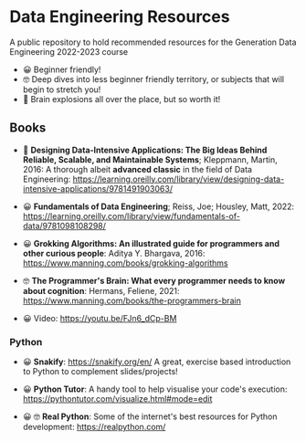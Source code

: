 # Data Engineering Resources
A public repository to hold recommended resources for the Generation Data Engineering 2022-2023 course

- 😀 Beginner friendly!
- 🤓 Deep dives into less beginner friendly territory, or subjects that will begin to stretch you!
- 🤯 Brain explosions all over the place, but so worth it!

## Books

* 🤯 __Designing Data-Intensive Applications: The Big Ideas Behind Reliable, Scalable, and Maintainable Systems__; Kleppmann, Martin, 2016: A thorough albeit __advanced classic__ in the field of Data Engineering: https://learning.oreilly.com/library/view/designing-data-intensive-applications/9781491903063/

* 😀 __Fundamentals of Data Engineering__; Reiss, Joe; Housley, Matt, 2022: https://learning.oreilly.com/library/view/fundamentals-of-data/9781098108298/

* 😀 __Grokking Algorithms: An illustrated guide for programmers and other curious people__: Aditya Y. Bhargava, 2016: https://www.manning.com/books/grokking-algorithms

* 🤓 __The Programmer's Brain: What every programmer needs to know about cognition__: Hermans, Feliene, 2021: https://www.manning.com/books/the-programmers-brain

* 😀 Video: https://youtu.be/FJn6_dCp-BM

### Python

* 😀 __Snakify__: https://snakify.org/en/ A great, exercise based introduction to Python to complement slides/projects!

* 😀 __Python Tutor__: A handy tool to help visualise your code's execution: https://pythontutor.com/visualize.html#mode=edit

* 😀 🤓 __Real Python__: Some of the internet's best resources for Python development: https://realpython.com/


